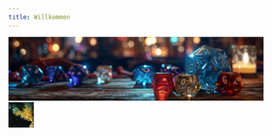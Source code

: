 ```yaml
---
title: Willkommen
---
```

<img src='dicendungeons01.png' alt="dice">
<a href=“/content/npc“><img src='buttonnpc.png' alt="npc" width="50px" height="50px"></a>
